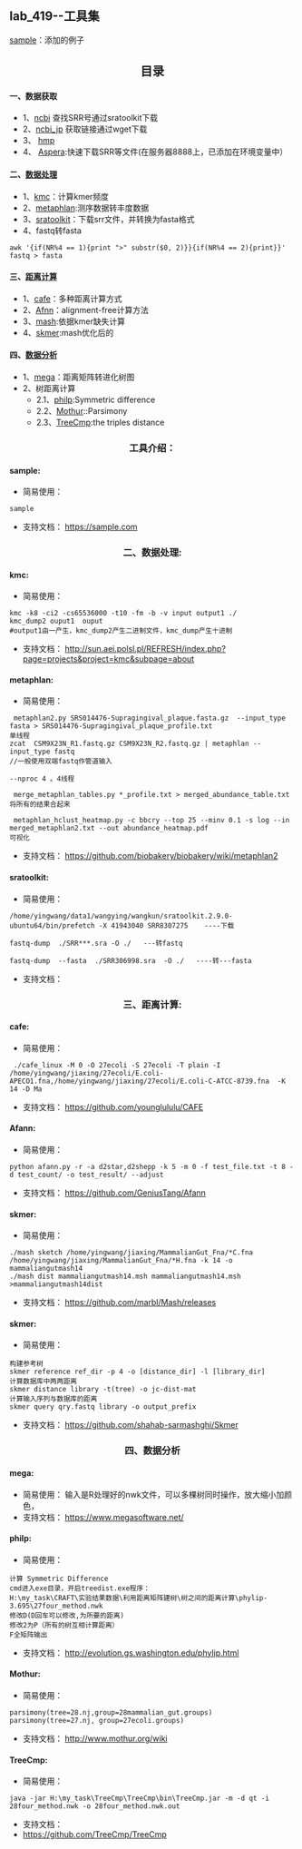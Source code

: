 ## lab_419--工具集
[sample](#sample)：添加的例子

## <center>目录</center>
#### 一、数据获取

- 1、[ncbi](https://www.ncbi.nlm.nih.gov/)
    查找SRR号通过sratoolkit下载
- 2、[ncbi_jp](https://trace.ddbj.nig.ac.jp/DRASearch/)
    获取链接通过wget下载
- 3、 [hmp](https://www.hmpdacc.org/ihmp/)
- 4、 [Aspera](ascp.md):快速下载SRR等文件(在服务器8888上，已添加在环境变量中）
      

#### 二、[数据处理](#数据处理)
- 1、[kmc](#kmc)：计算kmer频度
- 2、[metaphlan](#metaphlan):测序数据转丰度数据
- 3、[sratoolkit](#sratoolkit)：下载srr文件，并转换为fasta格式
- 4、fastq转fasta
```
awk '{if(NR%4 == 1){print ">" substr($0, 2)}}{if(NR%4 == 2){print}}' fastq > fasta
```

#### 三、[距离计算](距离计算)
- 1、[cafe](#cafe)：多种距离计算方式
- 2、[Afnn](#Afann)：alignment-free计算方法
- 3、[mash](#mash):依据kmer缺失计算
- 4、[skmer](#skmer):mash优化后的

#### 四、[数据分析](数据分析)
- 1、[mega](mega)：距离矩阵转进化树图
- 2、树距离计算
  - 2.1、[philp](#philp):Symmetric difference
  - 2.2、[Mothur](#Mothur)::Parsimony
  - 2.3、[TreeCmp](#TreeCmp):the triples distance




### <center>工具介绍：
#### <span id="sample">sample:</span>
- 简易使用：
``` 
sample
```
- 支持文档：
https://sample.com

### <span id="数据处理"><p align="center">二、数据处理:</p></span>
#### <span id="kmc">kmc:</span>
- 简易使用：
```
kmc -k8 -ci2 -cs65536000 -t10 -fm -b -v input output1 ./
kmc_dump2 ouput1  ouput 
#output1由一产生，kmc_dump2产生二进制文件，kmc_dump产生十进制
```
- 支持文档：
http://sun.aei.polsl.pl/REFRESH/index.php?page=projects&project=kmc&subpage=about

#### <span id="metaphlan">metaphlan:</span>
- 简易使用：
``` 
 metaphlan2.py SRS014476-Supragingival_plaque.fasta.gz  --input_type fasta > SRS014476-Supragingival_plaque_profile.txt
单线程
zcat  CSM9X23N_R1.fastq.gz CSM9X23N_R2.fastq.gz | metaphlan --input_type fastq 
//一般使用双端fastq作管道输入

--nproc 4 。4线程

 merge_metaphlan_tables.py *_profile.txt > merged_abundance_table.txt
将所有的结果合起来

 metaphlan_hclust_heatmap.py -c bbcry --top 25 --minv 0.1 -s log --in merged_metaphlan2.txt --out abundance_heatmap.pdf
可视化
```
- 支持文档：
https://github.com/biobakery/biobakery/wiki/metaphlan2

#### <span id="sratoolkit">sratoolkit:</span>
- 简易使用：
``` 
/home/yingwang/data1/wangying/wangkun/sratoolkit.2.9.0-ubuntu64/bin/prefetch -X 41943040 SRR8307275    ----下载

fastq-dump  ./SRR***.sra -O ./   ---转fastq

fastq-dump  --fasta  ./SRR306998.sra  -O ./   ----转---fasta
```
- 支持文档：



### <span id="数据处理"><p align="center">三、距离计算:</p></span>
#### <span id="cafe">cafe:</span>
- 简易使用：
```
 ./cafe_linux -M 0 -O 27ecoli -S 27ecoli -T plain -I  /home/yingwang/jiaxing/27ecoli/E.coli-APECO1.fna,/home/yingwang/jiaxing/27ecoli/E.coli-C-ATCC-8739.fna  -K 14 -D Ma
```
- 支持文档：
https://github.com/younglululu/CAFE

#### <span id="Afann">Afann:</span>
- 简易使用：
```
python afann.py -r -a d2star,d2shepp -k 5 -m 0 -f test_file.txt -t 8 -d test_count/ -o test_result/ --adjust
```
- 支持文档：
https://github.com/GeniusTang/Afann

#### <span id="skmer">skmer:</span>
- 简易使用：
```
./mash sketch /home/yingwang/jiaxing/MammalianGut_Fna/*C.fna  /home/yingwang/jiaxing/MammalianGut_Fna/*H.fna -k 14 -o mammaliangutmash14
./mash dist mammaliangutmash14.msh mammaliangutmash14.msh >mammaliangutmash14dist
```
- 支持文档：
https://github.com/marbl/Mash/releases

#### <span id="skmer">skmer:</span>
- 简易使用：
```
构建参考树
skmer reference ref_dir -p 4 -o [distance_dir] -l [library_dir]
计算数据库中两两距离
skmer distance library -t(tree) -o jc-dist-mat
计算输入序列与数据库的距离
skmer query qry.fastq library -o output_prefix
```
- 支持文档：
https://github.com/shahab-sarmashghi/Skmer




### <span id="数据分析"><p align="center">四、数据分析</p></span>
#### <span id="mega">mega:</span>
- 简易使用：
输入是R处理好的nwk文件，可以多棵树同时操作，放大缩小加颜色，
- 支持文档：
https://www.megasoftware.net/


#### <span id="philp">philp:</span>
- 简易使用：
``` 
计算 Symmetric Difference
cmd进入exe目录，开启treedist.exe程序：
H:\my_task\CRAFT\实验结果数据\利用距离矩阵建树\树之间的距离计算\phylip-3.695\27four_method.nwk
修改D(D回车可以修改,为所要的距离)
修改2为P（所有的树互相计算距离）
F全矩阵输出
```
- 支持文档：
http://evolution.gs.washington.edu/phylip.html

#### <span id="Mothur">Mothur:</span>
- 简易使用：
``` 
parsimony(tree=28.nj,group=28mammalian_gut.groups)
parsimony(tree=27.nj, group=27ecoli.groups)
```
- 支持文档：
http://www.mothur.org/wiki

#### <span id="TreeCmp">TreeCmp:</span>
- 简易使用：
```
java -jar H:\my_task\TreeCmp\TreeCmp\bin\TreeCmp.jar -m -d qt -i 28four_method.nwk -o 28four_method.nwk.out
```
- 支持文档：
- https://github.com/TreeCmp/TreeCmp
